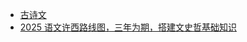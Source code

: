 - [古诗文](https://appdlhukbqj1468.h5.xiaoeknow.com/v1/goods/goods_detail/v_61965e27e4b07ededa9ede2f?type=2)
- [2025 语文许西路线图，三年为期，搭建文史哲基础知识](https://appdlhukbqj1468.xet.citv.cn/v3/course/alive/l_67e0bb75e4b0694ca08337f3?app_id=appDlhUKBqJ1468&alive_mode=0&pro_id=&type=2&wxwork_userid=XinShiJiFuYinZhanXiong)